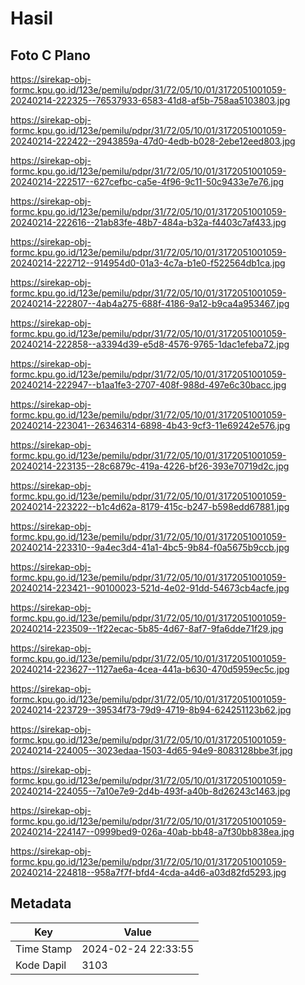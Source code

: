 # Hasil

## Foto C Plano

https://sirekap-obj-formc.kpu.go.id/123e/pemilu/pdpr/31/72/05/10/01/3172051001059-20240214-222325--76537933-6583-41d8-af5b-758aa5103803.jpg

https://sirekap-obj-formc.kpu.go.id/123e/pemilu/pdpr/31/72/05/10/01/3172051001059-20240214-222422--2943859a-47d0-4edb-b028-2ebe12eed803.jpg

https://sirekap-obj-formc.kpu.go.id/123e/pemilu/pdpr/31/72/05/10/01/3172051001059-20240214-222517--627cefbc-ca5e-4f96-9c11-50c9433e7e76.jpg

https://sirekap-obj-formc.kpu.go.id/123e/pemilu/pdpr/31/72/05/10/01/3172051001059-20240214-222616--21ab83fe-48b7-484a-b32a-f4403c7af433.jpg

https://sirekap-obj-formc.kpu.go.id/123e/pemilu/pdpr/31/72/05/10/01/3172051001059-20240214-222712--914954d0-01a3-4c7a-b1e0-f522564db1ca.jpg

https://sirekap-obj-formc.kpu.go.id/123e/pemilu/pdpr/31/72/05/10/01/3172051001059-20240214-222807--4ab4a275-688f-4186-9a12-b9ca4a953467.jpg

https://sirekap-obj-formc.kpu.go.id/123e/pemilu/pdpr/31/72/05/10/01/3172051001059-20240214-222858--a3394d39-e5d8-4576-9765-1dac1efeba72.jpg

https://sirekap-obj-formc.kpu.go.id/123e/pemilu/pdpr/31/72/05/10/01/3172051001059-20240214-222947--b1aa1fe3-2707-408f-988d-497e6c30bacc.jpg

https://sirekap-obj-formc.kpu.go.id/123e/pemilu/pdpr/31/72/05/10/01/3172051001059-20240214-223041--26346314-6898-4b43-9cf3-11e69242e576.jpg

https://sirekap-obj-formc.kpu.go.id/123e/pemilu/pdpr/31/72/05/10/01/3172051001059-20240214-223135--28c6879c-419a-4226-bf26-393e70719d2c.jpg

https://sirekap-obj-formc.kpu.go.id/123e/pemilu/pdpr/31/72/05/10/01/3172051001059-20240214-223222--b1c4d62a-8179-415c-b247-b598edd67881.jpg

https://sirekap-obj-formc.kpu.go.id/123e/pemilu/pdpr/31/72/05/10/01/3172051001059-20240214-223310--9a4ec3d4-41a1-4bc5-9b84-f0a5675b9ccb.jpg

https://sirekap-obj-formc.kpu.go.id/123e/pemilu/pdpr/31/72/05/10/01/3172051001059-20240214-223421--90100023-521d-4e02-91dd-54673cb4acfe.jpg

https://sirekap-obj-formc.kpu.go.id/123e/pemilu/pdpr/31/72/05/10/01/3172051001059-20240214-223509--1f22ecac-5b85-4d67-8af7-9fa6dde71f29.jpg

https://sirekap-obj-formc.kpu.go.id/123e/pemilu/pdpr/31/72/05/10/01/3172051001059-20240214-223627--1127ae6a-4cea-441a-b630-470d5959ec5c.jpg

https://sirekap-obj-formc.kpu.go.id/123e/pemilu/pdpr/31/72/05/10/01/3172051001059-20240214-223729--39534f73-79d9-4719-8b94-624251123b62.jpg

https://sirekap-obj-formc.kpu.go.id/123e/pemilu/pdpr/31/72/05/10/01/3172051001059-20240214-224005--3023edaa-1503-4d65-94e9-8083128bbe3f.jpg

https://sirekap-obj-formc.kpu.go.id/123e/pemilu/pdpr/31/72/05/10/01/3172051001059-20240214-224055--7a10e7e9-2d4b-493f-a40b-8d26243c1463.jpg

https://sirekap-obj-formc.kpu.go.id/123e/pemilu/pdpr/31/72/05/10/01/3172051001059-20240214-224147--0999bed9-026a-40ab-bb48-a7f30bb838ea.jpg

https://sirekap-obj-formc.kpu.go.id/123e/pemilu/pdpr/31/72/05/10/01/3172051001059-20240214-224818--958a7f7f-bfd4-4cda-a4d6-a03d82fd5293.jpg


## Metadata

| Key        | Value               |
| ---------- | ------------------- |
| Time Stamp | 2024-02-24 22:33:55 |
| Kode Dapil | 3103                |



